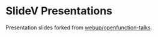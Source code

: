 # SlideV Presentations
Presentation slides forked from [webup/openfunction-talks](https://github.com/webup/openfunction-talks).